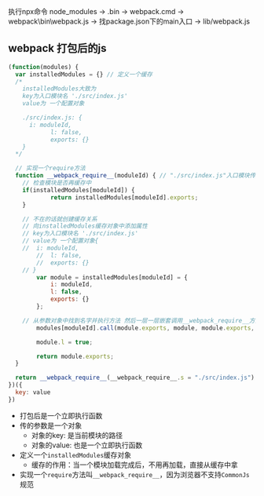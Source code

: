 执行npx命令
node_modules -> .bin -> webpack.cmd -> webpack\bin\webpack.js -> 找package.json下的main入口 -> lib/webpack.js

## webpack 打包后的js
```javascript
(function(modules) {
  var installedModules = {} // 定义一个缓存
  /*
    installedModules大致为
    key为入口模块名 './src/index.js'
    value为 一个配置对象

    ./src/index.js: {
      i: moduleId,
 			l: false,
 			exports: {}
    }
  */

  // 实现一个require方法
  function __webpack_require__(moduleId) { // "./src/index.js"入口模块传入
    // 检查模块是否再缓存中
    if(installedModules[moduleId]) {
 			return installedModules[moduleId].exports;
    }

    // 不在的话就创建缓存关系
    // 向installedModules缓存对象中添加属性
    // key为入口模块名 './src/index.js'
    // value为 一个配置对象{
    //  i: moduleId,
 		//  l: false,
 		//  exports: {}
    // }
 		var module = installedModules[moduleId] = {
 			i: moduleId,
 			l: false,
 			exports: {}
 		};

    // 从参数对象中找到名字并执行方法 然后一层一层嵌套调用__webpack_require__方法
 		modules[moduleId].call(module.exports, module, module.exports, __webpack_require__);

 		module.l = true;

 		return module.exports;
  }

  return __webpack_require__(__webpack_require__.s = "./src/index.js") // 返回并调用__webpack_require__函数，传入入口模块
})({
  key: value
})
```

- 打包后是一个立即执行函数
- 传的参数是一个对象
  - 对象的key: 是当前模块的路径
  - 对象的value: 也是一个立即执行函数
- 定义一个`installedModules`缓存对象
  - 缓存的作用：当一个模块加载完成后，不用再加载，直接从缓存中拿
- 实现一个`require`方法叫`__webpack_require__`，因为浏览器不支持`CommonJs`规范